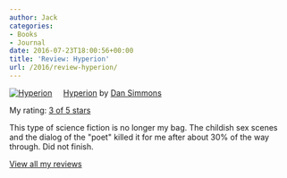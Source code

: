 ```yaml
---
author: Jack
categories:
- Books
- Journal
date: 2016-07-23T18:00:56+00:00
title: 'Review: Hyperion'
url: /2016/review-hyperion/
---
```


<a style="float: left; padding-right: 20px;" href="http://www.goodreads.com/book/show/77566"><img src="http://d.gr-assets.com/books/1405546838m/77566.jpg" alt="Hyperion" border="0" /></a>
  
[Hyperion][1] by [Dan Simmons][2]
  
My rating: [3 of 5 stars][3]

This type of science fiction is no longer my bag. The childish sex scenes and the dialog of the "poet" killed it for me after about 30% of the way through. Did not finish.

[View all my reviews][3]

 [1]: http://www.goodreads.com/book/show/77566
 [2]: http://www.goodreads.com/author/show/2687
 [3]: http://www.goodreads.com/review/show/1660026058